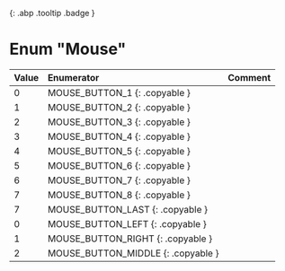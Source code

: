 [ ](#){: .abp .tooltip .badge }
# Enum "Mouse"
|Value|Enumerator|Comment|
|:--|:--|:--|
| 0 |MOUSE_BUTTON_1 {: .copyable } |  | 
| 1 |MOUSE_BUTTON_2 {: .copyable } |  | 
| 2 |MOUSE_BUTTON_3 {: .copyable } |  | 
| 3 |MOUSE_BUTTON_4 {: .copyable } |  | 
| 4 |MOUSE_BUTTON_5 {: .copyable } |  | 
| 5 |MOUSE_BUTTON_6 {: .copyable } |  | 
| 6 |MOUSE_BUTTON_7 {: .copyable } |  | 
| 7 |MOUSE_BUTTON_8 {: .copyable } |  | 
| 7 |MOUSE_BUTTON_LAST {: .copyable } |  | 
| 0 |MOUSE_BUTTON_LEFT {: .copyable } |  | 
| 1 |MOUSE_BUTTON_RIGHT {: .copyable } |  | 
| 2 |MOUSE_BUTTON_MIDDLE {: .copyable } |  | 